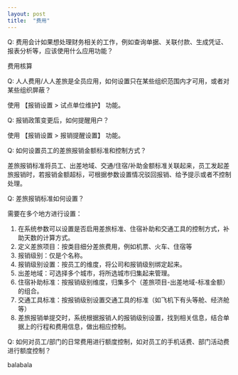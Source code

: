 ```yaml
---
layout: post
title:  "费用"
---
```


Q: 费用会计如果想处理财务相关的工作，例如查询单据、关联付款、生成凭证、报表分析等，应该使用什么应用功能？

费用核算

Q: 人人费用/人人差旅是全员应用，如何设置只在某些组织范围内才可用，或者对某些组织屏蔽？

使用 【报销设置 > 试点单位维护】 功能。

Q: 报销政策变更后，如何提醒用户？

使用 【报销设置 > 报销提醒设置】 功能。

Q: 如何设置员工的差旅报销金额标准和控制方式？

差旅报销标准将员工、出差地域、交通/住宿/补助金额标准关联起来，员工发起差旅报销时，若报销金额超标，可根据参数设置情况驳回报销、给予提示或者不控制处理。

Q: 差旅报销标准如何设置？

需要在多个地方进行设置：

1. 在系统参数可以设置是否启用差旅标准、住宿补助和交通工具的控制方式，补助天数的计算方式。
1. 定义差旅项目：按类目细分差旅费用，例如机票、火车、住宿等
1. 报销级别：仅是个名称。
1. 报销级别设置：按员工的维度，将公司和报销级别绑定起来。
1. 出差地域：可选择多个城市，将所选城市归集起来管理。
1. 住宿补助标准：按报销级别维度，归集多个（差旅项目-出差地域-标准金额）的组合。
1. 交通工具标准：按报销级别设置交通工具的标准（如飞机下有头等舱、经济舱等）
1. 差旅报销单提交时，系统根据报销人的报销级别设置，找到相关信息，结合单据上的行程和费用信息，做出相应控制。

Q: 如何对员工/部门的日常费用进行额度控制，如对员工的手机话费、部门活动费进行额度控制？

balabala